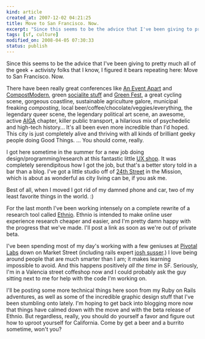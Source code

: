 ```yaml
--- 
kind: article
created_at: 2007-12-02 04:21:25
title: Move to San Francisco. Now.
excerpt: "Since this seems to be the advice that I've been giving to pretty much all of the geek + activisty folks that I know, I figured it bears repeating here: Move to San Francisco."
tags: [sf, culture]
modified_on: 2008-04-05 07:30:33
status: publish
---
```


Since this seems to be the advice that I've been giving to pretty much all of the geek + activisty folks that I know, I figured it bears repeating here: Move to San Francisco. Now.

There have been really great conferences like <a href="http://www.aneventapart.com/">An Event Apart</a> and <a href="http://compostmodern.org/">CompostModern</a>, green <a href="http://greendrinks.org/">socialite stuff</a> and <a href="http://www.greenfestivals.org/">Green Fest</a>, a great cycling scene, gorgeous coastline, sustainable agriculture galore, municipal freaking <em>composting</em>, local beer/coffee/chocolate/veggies/everything, the legendary queer scene, the legendary political art scene, an awesome, active <a href="http://www.aiga.org/">AIGA</a> chapter, killer public transport, a hilarious mix of psychedelic and high-tech history... It's all been even more incredible than I'd hoped. This city is just completely alive and thriving with all kinds of brilliant geeky people doing Good Things. ... You should come, really. 

I got here sometime in the summer for a new job doing design/programming/research at this fantastic little <a href="http://www.boltpeters.com/">UX shop</a>. It was completely serendipitous how I got the job, but that's a better story told in a bar than a blog. I've got a little studio off of <a href="http://www.sfgate.com/traveler/guide/sf/neighborhoods/mission_24th.shtml">24th Street</a> in the Mission, which is about as wonderful as city living can be, if you ask me.

Best of all, when I moved I got rid of my damned phone and car, two of my least favorite things in the world. :) 

For the last month I've been working intensely on a complete rewrite of a research tool called <a href="http://ethnio.com">Ethnio</a>. Ethnio is intended to make online user experience research cheaper and easier, and I'm pretty damn happy with the progress that we've made. I'll post a link as soon as we're out of private beta. 

I've been spending most of my day's working with a few geniuses at <a href="http://pivotallabs.com/">Pivotal Labs</a> down on Market Street (including rails expert <a href="http://blog.hasmanythrough.com/">josh susser</a>.) I love being around people that are much smarter than I am; it makes learning impossible to avoid. And this happens positively <em>all the time</em> in SF. Seriously, I'm in a Valencia street coffeshop now and I could probably ask the guy sitting next to me for help with the code I'm working on.

I'll be posting some more technical things here soon from my Ruby on Rails adventures, as well as some of the incredible graphic design stuff that I've been stumbling onto lately. I'm hoping to get back into blogging more now that things have calmed down with the move and with the beta release of Ethnio. But regardless, really, you should do yourself a favor and figure out how to uproot yourself for California. Come by get a beer and a burrito sometime, won't you?